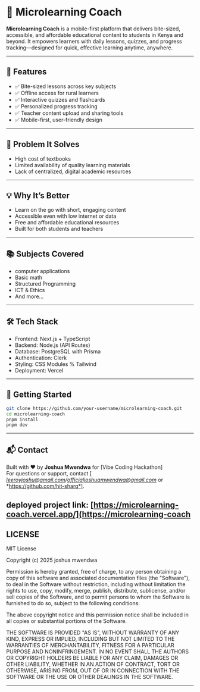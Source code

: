 
# 📘 Microlearning Coach

**Microlearning Coach** is a mobile-first platform that delivers bite-sized, accessible, and affordable educational content to students in Kenya and beyond. It empowers learners with daily lessons, quizzes, and progress tracking—designed for quick, effective learning anytime, anywhere.

---

## 🚀 Features

- ✅ Bite-sized lessons across key subjects
- ✅ Offline access for rural learners
- ✅ Interactive quizzes and flashcards
- ✅ Personalized progress tracking
- ✅ Teacher content upload and sharing tools
- ✅ Mobile-first, user-friendly design

---

## 🎯 Problem It Solves

- High cost of textbooks  
- Limited availability of quality learning materials  
- Lack of centralized, digital academic resources  

---

## 💡 Why It’s Better

- Learn on the go with short, engaging content  
- Accessible even with low internet or data  
- Free and affordable educational resources  
- Built for both students and teachers  

---

## 📚 Subjects Covered

- computer applications
- Basic math
- Structured Programming
- ICT & Ethics
- And more...

---

## 🛠️ Tech Stack

- Frontend: Next.js + TypeScript  
- Backend: Node.js (API Routes)  
- Database: PostgreSQL with Prisma  
- Authentication: Clerk
- Styling: CSS Modules % Tailwind  
- Deployment: Vercel  

---

## 🔧 Getting Started

```bash
git clone https://github.com/your-username/microlearning-coach.git
cd microlearning-coach
pnpm install
pnpm dev
```

---

## 📬 Contact

Built with ❤️ by **Joshua Mwendwa** for [Vibe Coding Hackathon]  
For questions or support, contact [ *leeroyjoshu@gmail.com/officialjoshuamwendwa@gmail.com*  or *https://github.com/hit-sharq*].

## deployed project link: [https://microlearning-coach.vercel.app/](https://microlearning-coach

## LICENSE

MIT License

Copyright (c) 2025 joshua mwendwa

Permission is hereby granted, free of charge, to any person obtaining a copy
of this software and associated documentation files (the "Software"), to deal
in the Software without restriction, including without limitation the rights
to use, copy, modify, merge, publish, distribute, sublicense, and/or sell
copies of the Software, and to permit persons to whom the Software is
furnished to do so, subject to the following conditions:

The above copyright notice and this permission notice shall be included in all
copies or substantial portions of the Software.

THE SOFTWARE IS PROVIDED "AS IS", WITHOUT WARRANTY OF ANY KIND, EXPRESS OR
IMPLIED, INCLUDING BUT NOT LIMITED TO THE WARRANTIES OF MERCHANTABILITY,
FITNESS FOR A PARTICULAR PURPOSE AND NONINFRINGEMENT. IN NO EVENT SHALL THE
AUTHORS OR COPYRIGHT HOLDERS BE LIABLE FOR ANY CLAIM, DAMAGES OR OTHER
LIABILITY, WHETHER IN AN ACTION OF CONTRACT, TORT OR OTHERWISE, ARISING FROM,
OUT OF OR IN CONNECTION WITH THE SOFTWARE OR THE USE OR OTHER DEALINGS IN THE
SOFTWARE.


---